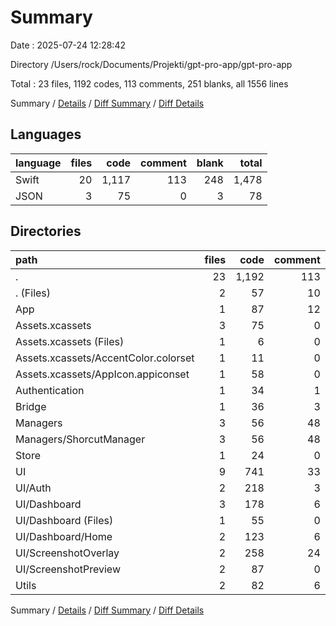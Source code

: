 # Summary

Date : 2025-07-24 12:28:42

Directory /Users/rock/Documents/Projekti/gpt-pro-app/gpt-pro-app

Total : 23 files,  1192 codes, 113 comments, 251 blanks, all 1556 lines

Summary / [Details](details.md) / [Diff Summary](diff.md) / [Diff Details](diff-details.md)

## Languages
| language | files | code | comment | blank | total |
| :--- | ---: | ---: | ---: | ---: | ---: |
| Swift | 20 | 1,117 | 113 | 248 | 1,478 |
| JSON | 3 | 75 | 0 | 3 | 78 |

## Directories
| path | files | code | comment | blank | total |
| :--- | ---: | ---: | ---: | ---: | ---: |
| . | 23 | 1,192 | 113 | 251 | 1,556 |
| . (Files) | 2 | 57 | 10 | 24 | 91 |
| App | 1 | 87 | 12 | 28 | 127 |
| Assets.xcassets | 3 | 75 | 0 | 3 | 78 |
| Assets.xcassets (Files) | 1 | 6 | 0 | 1 | 7 |
| Assets.xcassets/AccentColor.colorset | 1 | 11 | 0 | 1 | 12 |
| Assets.xcassets/AppIcon.appiconset | 1 | 58 | 0 | 1 | 59 |
| Authentication | 1 | 34 | 1 | 7 | 42 |
| Bridge | 1 | 36 | 3 | 7 | 46 |
| Managers | 3 | 56 | 48 | 20 | 124 |
| Managers/ShorcutManager | 3 | 56 | 48 | 20 | 124 |
| Store | 1 | 24 | 0 | 12 | 36 |
| UI | 9 | 741 | 33 | 138 | 912 |
| UI/Auth | 2 | 218 | 3 | 20 | 241 |
| UI/Dashboard | 3 | 178 | 6 | 36 | 220 |
| UI/Dashboard (Files) | 1 | 55 | 0 | 13 | 68 |
| UI/Dashboard/Home | 2 | 123 | 6 | 23 | 152 |
| UI/ScreenshotOverlay | 2 | 258 | 24 | 66 | 348 |
| UI/ScreenshotPreview | 2 | 87 | 0 | 16 | 103 |
| Utils | 2 | 82 | 6 | 12 | 100 |

Summary / [Details](details.md) / [Diff Summary](diff.md) / [Diff Details](diff-details.md)
